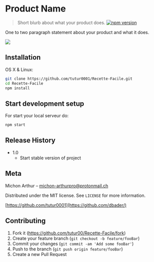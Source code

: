 # Product Name
> Short blurb about what your product does.
[![npm version](https://badge.fury.io/js/react.svg)](https://badge.fury.io/js/react)
<div align="center">



</div>

One to two paragraph statement about your product and what it does.

![](header.png)

## Installation

OS X & Linux:

```sh
git clone https://github.com/tutur0001/Recette-Facile.git
cd Recette-Facile
npm install 
```




## Start development setup

For start your local serveur do:

```sh
npm start
```

## Release History

* 1.0
    * Start stable version of project


## Meta

Michon Arthur – michon-arthurpro@protonmail.ch

Distributed under the MIT license. See ``LICENSE`` for more information.

[https://github.com/tutur0001](https://github.com/dbader/)

## Contributing

1. Fork it (<https://github.com/tutur00/Recette-Facile/fork>)
2. Create your feature branch (`git checkout -b feature/fooBar`)
3. Commit your changes (`git commit -am 'Add some fooBar'`)
4. Push to the branch (`git push origin feature/fooBar`)
5. Create a new Pull Request

<!-- Markdown link & img dfn's -->
[npm-image]: https://img.shields.io/npm/v/datadog-metrics.svg?style=flat-square
[npm-url]: https://npmjs.org/package/datadog-metrics
[npm-downloads]: https://img.shields.io/npm/dm/datadog-metrics.svg?style=flat-square
[travis-image]: https://img.shields.io/travis/dbader/node-datadog-metrics/master.svg?style=flat-square
[travis-url]: https://travis-ci.org/dbader/node-datadog-metrics
[wiki]: https://github.com/yourname/yourproject/wiki
<!--stackedit_data:
eyJoaXN0b3J5IjpbMTY2MzM4Mzg4NSwzMTUwMTg2MjAsLTU1OD
QwMzM2OCwtNDMzMjc2NTk0LDM0MzIxMDgyMCwtNzM4MjU2NDQ4
LC0xMDIxMzIxMzQxLDE1MzY3Mjc5NDAsMTI0NzYwNjI2MiwtMj
A4ODc0NjYxMiwtMzMyNDU1MzYzXX0=
-->